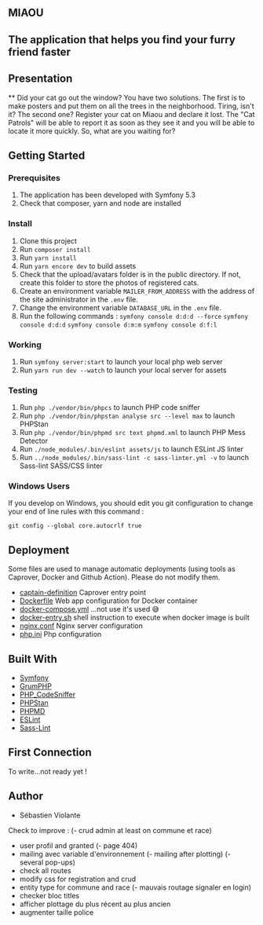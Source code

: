 ## MIAOU ##
## The application that helps you find your furry friend faster ##

## Presentation

** Did your cat go out the window? You have two solutions. 
The first is to make posters and put them on all the trees in the neighborhood. Tiring, isn't it?
The second one? Register your cat on Miaou and declare it lost. The "Cat Patrols" will be able to report it as soon as they see it and you will be able to locate it more quickly.
So, what are you waiting for?

## Getting Started

### Prerequisites

1. The application has been developed with Symfony 5.3
2. Check that composer, yarn and node are installed

### Install

1. Clone this project
2. Run `composer install`
3. Run `yarn install`
4. Run `yarn encore dev` to build assets
5. Check that the upload/avatars folder is in the public directory. If not, create this folder to store the photos of registered cats.
6. Create an environment variable `MAILER_FROM_ADDRESS` with the address of the site administrator in the `.env` file.
7. Change the environment variable `DATABASE_URL` in the `.env` file.
8. Run the following commands :
    `symfony console d:d:d --force`
    `symfony console d:d:d`
    `symfony console d:m:m`
    `symfony console d:f:l`

### Working

1. Run `symfony server:start` to launch your local php web server
2. Run `yarn run dev --watch` to launch your local server for assets

### Testing

1. Run `php ./vendor/bin/phpcs` to launch PHP code sniffer
2. Run `php ./vendor/bin/phpstan analyse src --level max` to launch PHPStan
3. Run `php ./vendor/bin/phpmd src text phpmd.xml` to launch PHP Mess Detector
3. Run `./node_modules/.bin/eslint assets/js` to launch ESLint JS linter
3. Run `../node_modules/.bin/sass-lint -c sass-linter.yml -v` to launch Sass-lint SASS/CSS linter

### Windows Users

If you develop on Windows, you should edit you git configuration to change your end of line rules with this command :

`git config --global core.autocrlf true`

## Deployment

Some files are used to manage automatic deployments (using tools as Caprover, Docker and Github Action). Please do not modify them.

* [captain-definition](https://github.com/WildCodeSchool/sf4-pjt3-starter-kit/blob/master/captain-definition) Caprover entry point
* [Dockerfile](https://github.com/WildCodeSchool/sf4-pjt3-starter-kit/blob/master/Dockerfile) Web app configuration for Docker container
* [docker-compose.yml](https://github.com/WildCodeSchool/sf4-pjt3-starter-kit/blob/master/docker-compose.yml) ...not use it's used 😅
* [docker-entry.sh](https://github.com/WildCodeSchool/sf4-pjt3-starter-kit/blob/master/docker-entry.sh) shell instruction to execute when docker image is built
* [nginx.conf](https://github.com/WildCodeSchool/sf4-pjt3-starter-kit/blob/master/nginx.conf) Nginx server configuration
* [php.ini](https://github.com/WildCodeSchool/sf4-pjt3-starter-kit/blob/master/php.ini) Php configuration


## Built With

* [Symfony](https://github.com/symfony/symfony)
* [GrumPHP](https://github.com/phpro/grumphp)
* [PHP_CodeSniffer](https://github.com/squizlabs/PHP_CodeSniffer)
* [PHPStan](https://github.com/phpstan/phpstan)
* [PHPMD](http://phpmd.org)
* [ESLint](https://eslint.org/)
* [Sass-Lint](https://github.com/sasstools/sass-lint)

## First Connection

To write...not ready yet !

## Author

- Sébastien Violante

Check to improve :
(- crud admin at least on commune et race)
- user profil and granted
(- page 404)
- mailing avec variable d'environnement
(- mailing after plotting)
(- several pop-ups)
- check all routes
- modify css for registration and crud
- entity type for commune and race
(- mauvais routage signaler en login)
- checker bloc titles
- afficher plottage du plus récent au plus ancien
- augmenter taille police
